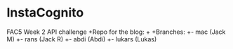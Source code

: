  # InstaCognito
 
 FAC5 Week 2 API challenge
+Repo for the blog:
+
+Branches:
+- mac (Jack M)
+- rans (Jack R)
+- abdi (Abdi)
+- lukars (Lukas) 